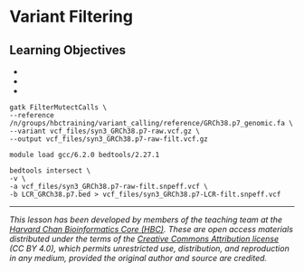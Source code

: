 # Variant Filtering

## Learning Objectives

-
-
-

```
gatk FilterMutectCalls \
--reference /n/groups/hbctraining/variant_calling/reference/GRCh38.p7_genomic.fa \
--variant vcf_files/syn3_GRCh38.p7-raw.vcf.gz \
--output vcf_files/syn3_GRCh38.p7-raw-filt.vcf.gz
```

```
module load gcc/6.2.0 bedtools/2.27.1

bedtools intersect \
-v \
-a vcf_files/syn3_GRCh38.p7-raw-filt.snpeff.vcf \
-b LCR_GRCh38.p7.bed > vcf_files/syn3_GRCh38.p7-LCR-filt.snpeff.vcf
```


***

*This lesson has been developed by members of the teaching team at the [Harvard Chan Bioinformatics Core (HBC)](http://bioinformatics.sph.harvard.edu/). These are open access materials distributed under the terms of the [Creative Commons Attribution license](https://creativecommons.org/licenses/by/4.0/) (CC BY 4.0), which permits unrestricted use, distribution, and reproduction in any medium, provided the original author and source are credited.*
